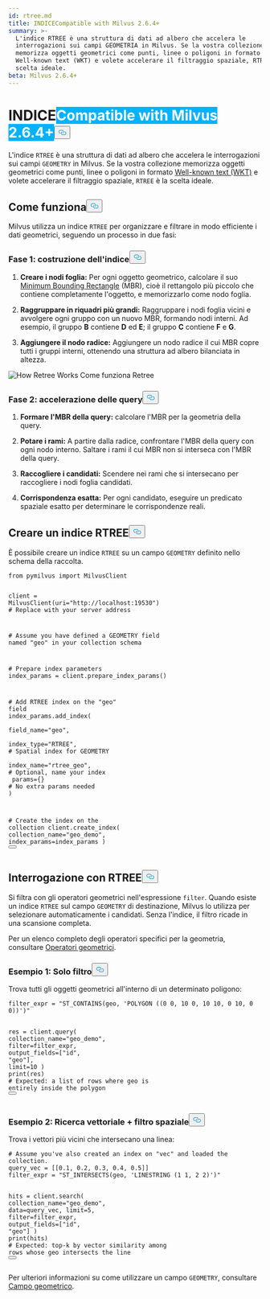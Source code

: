 ```yaml
---
id: rtree.md
title: INDICECompatible with Milvus 2.6.4+
summary: >-
  L'indice RTREE è una struttura di dati ad albero che accelera le
  interrogazioni sui campi GEOMETRIA in Milvus. Se la vostra collezione
  memorizza oggetti geometrici come punti, linee o poligoni in formato
  Well-known text (WKT) e volete accelerare il filtraggio spaziale, RTREE è la
  scelta ideale.
beta: Milvus 2.6.4+
---
```

<h1 id="RTREE" class="common-anchor-header">INDICE<span class="beta-tag" style="background-color:rgb(0, 179, 255);color:white" translate="no">Compatible with Milvus 2.6.4+</span><button data-href="#RTREE" class="anchor-icon" translate="no">
      <svg translate="no"
        aria-hidden="true"
        focusable="false"
        height="20"
        version="1.1"
        viewBox="0 0 16 16"
        width="16"
      >
        <path
          fill="#0092E4"
          fill-rule="evenodd"
          d="M4 9h1v1H4c-1.5 0-3-1.69-3-3.5S2.55 3 4 3h4c1.45 0 3 1.69 3 3.5 0 1.41-.91 2.72-2 3.25V8.59c.58-.45 1-1.27 1-2.09C10 5.22 8.98 4 8 4H4c-.98 0-2 1.22-2 2.5S3 9 4 9zm9-3h-1v1h1c1 0 2 1.22 2 2.5S13.98 12 13 12H9c-.98 0-2-1.22-2-2.5 0-.83.42-1.64 1-2.09V6.25c-1.09.53-2 1.84-2 3.25C6 11.31 7.55 13 9 13h4c1.45 0 3-1.69 3-3.5S14.5 6 13 6z"
        ></path>
      </svg>
    </button></h1><p>L'indice <code translate="no">RTREE</code> è una struttura di dati ad albero che accelera le interrogazioni sui campi <code translate="no">GEOMETRY</code> in Milvus. Se la vostra collezione memorizza oggetti geometrici come punti, linee o poligoni in formato <a href="https://en.wikipedia.org/wiki/Well-known_text_representation_of_geometry">Well-known text (WKT)</a> e volete accelerare il filtraggio spaziale, <code translate="no">RTREE</code> è la scelta ideale.</p>
<h2 id="How-it-works" class="common-anchor-header">Come funziona<button data-href="#How-it-works" class="anchor-icon" translate="no">
      <svg translate="no"
        aria-hidden="true"
        focusable="false"
        height="20"
        version="1.1"
        viewBox="0 0 16 16"
        width="16"
      >
        <path
          fill="#0092E4"
          fill-rule="evenodd"
          d="M4 9h1v1H4c-1.5 0-3-1.69-3-3.5S2.55 3 4 3h4c1.45 0 3 1.69 3 3.5 0 1.41-.91 2.72-2 3.25V8.59c.58-.45 1-1.27 1-2.09C10 5.22 8.98 4 8 4H4c-.98 0-2 1.22-2 2.5S3 9 4 9zm9-3h-1v1h1c1 0 2 1.22 2 2.5S13.98 12 13 12H9c-.98 0-2-1.22-2-2.5 0-.83.42-1.64 1-2.09V6.25c-1.09.53-2 1.84-2 3.25C6 11.31 7.55 13 9 13h4c1.45 0 3-1.69 3-3.5S14.5 6 13 6z"
        ></path>
      </svg>
    </button></h2><p>Milvus utilizza un indice <code translate="no">RTREE</code> per organizzare e filtrare in modo efficiente i dati geometrici, seguendo un processo in due fasi:</p>
<h3 id="Phase-1-Build-the-index" class="common-anchor-header">Fase 1: costruzione dell'indice<button data-href="#Phase-1-Build-the-index" class="anchor-icon" translate="no">
      <svg translate="no"
        aria-hidden="true"
        focusable="false"
        height="20"
        version="1.1"
        viewBox="0 0 16 16"
        width="16"
      >
        <path
          fill="#0092E4"
          fill-rule="evenodd"
          d="M4 9h1v1H4c-1.5 0-3-1.69-3-3.5S2.55 3 4 3h4c1.45 0 3 1.69 3 3.5 0 1.41-.91 2.72-2 3.25V8.59c.58-.45 1-1.27 1-2.09C10 5.22 8.98 4 8 4H4c-.98 0-2 1.22-2 2.5S3 9 4 9zm9-3h-1v1h1c1 0 2 1.22 2 2.5S13.98 12 13 12H9c-.98 0-2-1.22-2-2.5 0-.83.42-1.64 1-2.09V6.25c-1.09.53-2 1.84-2 3.25C6 11.31 7.55 13 9 13h4c1.45 0 3-1.69 3-3.5S14.5 6 13 6z"
        ></path>
      </svg>
    </button></h3><ol>
<li><p><strong>Creare i nodi foglia:</strong> Per ogni oggetto geometrico, calcolare il suo <a href="https://en.wikipedia.org/wiki/Minimum_bounding_rectangle">Minimum Bounding Rectangle</a> (MBR), cioè il rettangolo più piccolo che contiene completamente l'oggetto, e memorizzarlo come nodo foglia.</p></li>
<li><p><strong>Raggruppare in riquadri più grandi:</strong> Raggruppare i nodi foglia vicini e avvolgere ogni gruppo con un nuovo MBR, formando nodi interni. Ad esempio, il gruppo <strong>B</strong> contiene <strong>D</strong> ed <strong>E</strong>; il gruppo <strong>C</strong> contiene <strong>F</strong> e <strong>G</strong>.</p></li>
<li><p><strong>Aggiungere il nodo radice:</strong> Aggiungere un nodo radice il cui MBR copre tutti i gruppi interni, ottenendo una struttura ad albero bilanciata in altezza.</p></li>
</ol>
<p>
  
   <span class="img-wrapper"> <img translate="no" src="/docs/v2.6.x/assets/how-retree-works.png" alt="How Retree Works" class="doc-image" id="how-retree-works" />
   </span> <span class="img-wrapper"> <span>Come funziona Retree</span> </span></p>
<h3 id="Phase-2-Accelerate-queries" class="common-anchor-header">Fase 2: accelerazione delle query<button data-href="#Phase-2-Accelerate-queries" class="anchor-icon" translate="no">
      <svg translate="no"
        aria-hidden="true"
        focusable="false"
        height="20"
        version="1.1"
        viewBox="0 0 16 16"
        width="16"
      >
        <path
          fill="#0092E4"
          fill-rule="evenodd"
          d="M4 9h1v1H4c-1.5 0-3-1.69-3-3.5S2.55 3 4 3h4c1.45 0 3 1.69 3 3.5 0 1.41-.91 2.72-2 3.25V8.59c.58-.45 1-1.27 1-2.09C10 5.22 8.98 4 8 4H4c-.98 0-2 1.22-2 2.5S3 9 4 9zm9-3h-1v1h1c1 0 2 1.22 2 2.5S13.98 12 13 12H9c-.98 0-2-1.22-2-2.5 0-.83.42-1.64 1-2.09V6.25c-1.09.53-2 1.84-2 3.25C6 11.31 7.55 13 9 13h4c1.45 0 3-1.69 3-3.5S14.5 6 13 6z"
        ></path>
      </svg>
    </button></h3><ol>
<li><p><strong>Formare l'MBR della query:</strong> calcolare l'MBR per la geometria della query.</p></li>
<li><p><strong>Potare i rami:</strong> A partire dalla radice, confrontare l'MBR della query con ogni nodo interno. Saltare i rami il cui MBR non si interseca con l'MBR della query.</p></li>
<li><p><strong>Raccogliere i candidati:</strong> Scendere nei rami che si intersecano per raccogliere i nodi foglia candidati.</p></li>
<li><p><strong>Corrispondenza esatta:</strong> Per ogni candidato, eseguire un predicato spaziale esatto per determinare le corrispondenze reali.</p></li>
</ol>
<h2 id="Create-an-RTREE-index" class="common-anchor-header">Creare un indice RTREE<button data-href="#Create-an-RTREE-index" class="anchor-icon" translate="no">
      <svg translate="no"
        aria-hidden="true"
        focusable="false"
        height="20"
        version="1.1"
        viewBox="0 0 16 16"
        width="16"
      >
        <path
          fill="#0092E4"
          fill-rule="evenodd"
          d="M4 9h1v1H4c-1.5 0-3-1.69-3-3.5S2.55 3 4 3h4c1.45 0 3 1.69 3 3.5 0 1.41-.91 2.72-2 3.25V8.59c.58-.45 1-1.27 1-2.09C10 5.22 8.98 4 8 4H4c-.98 0-2 1.22-2 2.5S3 9 4 9zm9-3h-1v1h1c1 0 2 1.22 2 2.5S13.98 12 13 12H9c-.98 0-2-1.22-2-2.5 0-.83.42-1.64 1-2.09V6.25c-1.09.53-2 1.84-2 3.25C6 11.31 7.55 13 9 13h4c1.45 0 3-1.69 3-3.5S14.5 6 13 6z"
        ></path>
      </svg>
    </button></h2><p>È possibile creare un indice <code translate="no">RTREE</code> su un campo <code translate="no">GEOMETRY</code> definito nello schema della raccolta.</p>
<pre><code translate="no" class="language-python"><span class="hljs-keyword">from</span> pymilvus <span class="hljs-keyword">import</span> MilvusClient

client = MilvusClient(uri=<span class="hljs-string">&quot;http://localhost:19530&quot;</span>) <span class="hljs-comment"># Replace with your server address</span>

<span class="hljs-comment"># Assume you have defined a GEOMETRY field named &quot;geo&quot; in your collection schema</span>

<span class="hljs-comment"># Prepare index parameters</span>
index_params = client.prepare_index_params()

<span class="hljs-comment"># Add RTREE index on the &quot;geo&quot; field</span>
<span class="highlighted-comment-line">index_params.add_index(</span>
<span class="highlighted-comment-line">    field_name=<span class="hljs-string">&quot;geo&quot;</span>,</span>
<span class="highlighted-comment-line">    index_type=<span class="hljs-string">&quot;RTREE&quot;</span>,      <span class="hljs-comment"># Spatial index for GEOMETRY</span></span>
<span class="highlighted-comment-line">    index_name=<span class="hljs-string">&quot;rtree_geo&quot;</span>,  <span class="hljs-comment"># Optional, name your index</span></span>
<span class="highlighted-comment-line">    params={}                <span class="hljs-comment"># No extra params needed</span></span>
<span class="highlighted-comment-line">)</span>

<span class="hljs-comment"># Create the index on the collection</span>
client.create_index(
    collection_name=<span class="hljs-string">&quot;geo_demo&quot;</span>,
    index_params=index_params
)
<button class="copy-code-btn"></button></code></pre>
<h2 id="Query-with-RTREE" class="common-anchor-header">Interrogazione con RTREE<button data-href="#Query-with-RTREE" class="anchor-icon" translate="no">
      <svg translate="no"
        aria-hidden="true"
        focusable="false"
        height="20"
        version="1.1"
        viewBox="0 0 16 16"
        width="16"
      >
        <path
          fill="#0092E4"
          fill-rule="evenodd"
          d="M4 9h1v1H4c-1.5 0-3-1.69-3-3.5S2.55 3 4 3h4c1.45 0 3 1.69 3 3.5 0 1.41-.91 2.72-2 3.25V8.59c.58-.45 1-1.27 1-2.09C10 5.22 8.98 4 8 4H4c-.98 0-2 1.22-2 2.5S3 9 4 9zm9-3h-1v1h1c1 0 2 1.22 2 2.5S13.98 12 13 12H9c-.98 0-2-1.22-2-2.5 0-.83.42-1.64 1-2.09V6.25c-1.09.53-2 1.84-2 3.25C6 11.31 7.55 13 9 13h4c1.45 0 3-1.69 3-3.5S14.5 6 13 6z"
        ></path>
      </svg>
    </button></h2><p>Si filtra con gli operatori geometrici nell'espressione <code translate="no">filter</code>. Quando esiste un indice <code translate="no">RTREE</code> sul campo <code translate="no">GEOMETRY</code> di destinazione, Milvus lo utilizza per selezionare automaticamente i candidati. Senza l'indice, il filtro ricade in una scansione completa.</p>
<p>Per un elenco completo degli operatori specifici per la geometria, consultare <a href="https://zilliverse.feishu.cn/wiki/SOgiwzPxpisy8MkhtuecZqFbnaf">Operatori geometrici</a>.</p>
<h3 id="Example-1-Filter-only" class="common-anchor-header">Esempio 1: Solo filtro<button data-href="#Example-1-Filter-only" class="anchor-icon" translate="no">
      <svg translate="no"
        aria-hidden="true"
        focusable="false"
        height="20"
        version="1.1"
        viewBox="0 0 16 16"
        width="16"
      >
        <path
          fill="#0092E4"
          fill-rule="evenodd"
          d="M4 9h1v1H4c-1.5 0-3-1.69-3-3.5S2.55 3 4 3h4c1.45 0 3 1.69 3 3.5 0 1.41-.91 2.72-2 3.25V8.59c.58-.45 1-1.27 1-2.09C10 5.22 8.98 4 8 4H4c-.98 0-2 1.22-2 2.5S3 9 4 9zm9-3h-1v1h1c1 0 2 1.22 2 2.5S13.98 12 13 12H9c-.98 0-2-1.22-2-2.5 0-.83.42-1.64 1-2.09V6.25c-1.09.53-2 1.84-2 3.25C6 11.31 7.55 13 9 13h4c1.45 0 3-1.69 3-3.5S14.5 6 13 6z"
        ></path>
      </svg>
    </button></h3><p>Trova tutti gli oggetti geometrici all'interno di un determinato poligono:</p>
<pre><code translate="no" class="language-python">filter_expr = <span class="hljs-string">&quot;ST_CONTAINS(geo, &#x27;POLYGON ((0 0, 10 0, 10 10, 0 10, 0 0))&#x27;)&quot;</span>

res = client.query(
    collection_name=<span class="hljs-string">&quot;geo_demo&quot;</span>,
    <span class="hljs-built_in">filter</span>=filter_expr,
    output_fields=[<span class="hljs-string">&quot;id&quot;</span>, <span class="hljs-string">&quot;geo&quot;</span>],
    limit=<span class="hljs-number">10</span>
)
<span class="hljs-built_in">print</span>(res)   <span class="hljs-comment"># Expected: a list of rows where geo is entirely inside the polygon</span>
<button class="copy-code-btn"></button></code></pre>
<h3 id="Example-2-Vector-search-+-spatial-filter" class="common-anchor-header">Esempio 2: Ricerca vettoriale + filtro spaziale<button data-href="#Example-2-Vector-search-+-spatial-filter" class="anchor-icon" translate="no">
      <svg translate="no"
        aria-hidden="true"
        focusable="false"
        height="20"
        version="1.1"
        viewBox="0 0 16 16"
        width="16"
      >
        <path
          fill="#0092E4"
          fill-rule="evenodd"
          d="M4 9h1v1H4c-1.5 0-3-1.69-3-3.5S2.55 3 4 3h4c1.45 0 3 1.69 3 3.5 0 1.41-.91 2.72-2 3.25V8.59c.58-.45 1-1.27 1-2.09C10 5.22 8.98 4 8 4H4c-.98 0-2 1.22-2 2.5S3 9 4 9zm9-3h-1v1h1c1 0 2 1.22 2 2.5S13.98 12 13 12H9c-.98 0-2-1.22-2-2.5 0-.83.42-1.64 1-2.09V6.25c-1.09.53-2 1.84-2 3.25C6 11.31 7.55 13 9 13h4c1.45 0 3-1.69 3-3.5S14.5 6 13 6z"
        ></path>
      </svg>
    </button></h3><p>Trova i vettori più vicini che intersecano una linea:</p>
<pre><code translate="no" class="language-python"><span class="hljs-comment"># Assume you&#x27;ve also created an index on &quot;vec&quot; and loaded the collection.</span>
query_vec = [[<span class="hljs-number">0.1</span>, <span class="hljs-number">0.2</span>, <span class="hljs-number">0.3</span>, <span class="hljs-number">0.4</span>, <span class="hljs-number">0.5</span>]]
filter_expr = <span class="hljs-string">&quot;ST_INTERSECTS(geo, &#x27;LINESTRING (1 1, 2 2)&#x27;)&quot;</span>

hits = client.search(
    collection_name=<span class="hljs-string">&quot;geo_demo&quot;</span>,
    data=query_vec,
    limit=<span class="hljs-number">5</span>,
    <span class="hljs-built_in">filter</span>=filter_expr,
    output_fields=[<span class="hljs-string">&quot;id&quot;</span>, <span class="hljs-string">&quot;geo&quot;</span>]
)
<span class="hljs-built_in">print</span>(hits)  <span class="hljs-comment"># Expected: top-k by vector similarity among rows whose geo intersects the line</span>
<button class="copy-code-btn"></button></code></pre>
<p>Per ulteriori informazioni su come utilizzare un campo <code translate="no">GEOMETRY</code>, consultare <a href="/docs/it/geometry-field.md">Campo geometrico</a>.</p>
